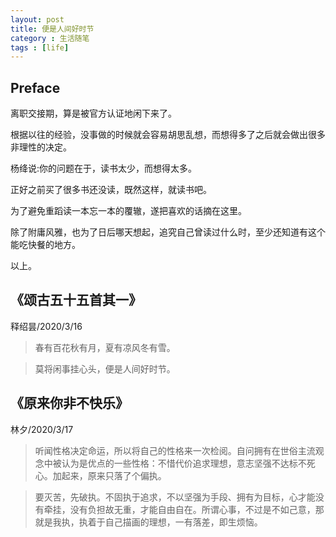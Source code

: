 ```yaml
---
layout: post
title: 便是人间好时节
category : 生活随笔
tags : [life]
---
```


## Preface

离职交接期，算是被官方认证地闲下来了。

根据以往的经验，没事做的时候就会容易胡思乱想，而想得多了之后就会做出很多非理性的决定。

杨绛说:你的问题在于，读书太少，而想得太多。

正好之前买了很多书还没读，既然这样，就读书吧。

为了避免重蹈读一本忘一本的覆辙，遂把喜欢的话摘在这里。

除了附庸风雅，也为了日后哪天想起，追究自己曾读过什么时，至少还知道有这个能吃快餐的地方。

以上。

## 《颂古五十五首其一》

释绍昙/2020/3/16

>春有百花秋有月，夏有凉风冬有雪。

>莫将闲事挂心头，便是人间好时节。


## 《原来你非不快乐》 

林夕/2020/3/17

>听闻性格决定命运，所以将自己的性格来一次检阅。自问拥有在世俗主流观念中被认为是优点的一些性格：不惜代价追求理想，意志坚强不达标不死心。加起来，原来只落了个偏执。

>要灭苦，先破执。不固执于追求，不以坚强为手段、拥有为目标，心才能没有牵挂，没有负担故无重，才能自由自在。所谓心事，不过是不如己意，那就是我执，执着于自己描画的理想，一有落差，即生烦恼。
